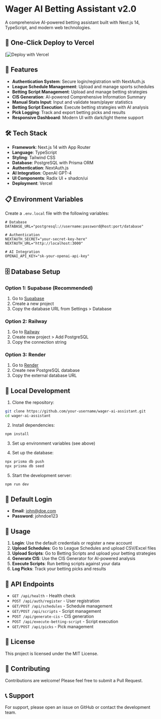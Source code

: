 # Wager AI Betting Assistant v2.0

A comprehensive AI-powered betting assistant built with Next.js 14, TypeScript, and modern web technologies.

## 🚀 One-Click Deploy to Vercel

[![Deploy with Vercel](https://b1410584.smushcdn.com/1410584/wp-content/uploads/2022/11/v2-1024x727.png?lossy=0&strip=1&webp=1)

## 🎯 Features

- **Authentication System**: Secure login/registration with NextAuth.js
- **League Schedule Management**: Upload and manage sports schedules
- **Betting Script Management**: Upload and manage betting strategies
- **CIS Generation**: AI-powered Comprehensive Information Summary
- **Manual Stats Input**: Input and validate team/player statistics
- **Betting Script Execution**: Execute betting strategies with AI analysis
- **Pick Logging**: Track and export betting picks and results
- **Responsive Dashboard**: Modern UI with dark/light theme support

## 🛠 Tech Stack

- **Framework**: Next.js 14 with App Router
- **Language**: TypeScript
- **Styling**: Tailwind CSS
- **Database**: PostgreSQL with Prisma ORM
- **Authentication**: NextAuth.js
- **AI Integration**: OpenAI GPT-4
- **UI Components**: Radix UI + shadcn/ui
- **Deployment**: Vercel

## 📋 Environment Variables

Create a `.env.local` file with the following variables:

```env
# Database
DATABASE_URL="postgresql://username:password@host:port/database"

# Authentication
NEXTAUTH_SECRET="your-secret-key-here"
NEXTAUTH_URL="http://localhost:3000"

# AI Integration
OPENAI_API_KEY="sk-your-openai-api-key"
```

## 🗄 Database Setup

### Option 1: Supabase (Recommended)
1. Go to [Supabase](https://supabase.com)
2. Create a new project
3. Copy the database URL from Settings > Database

### Option 2: Railway
1. Go to [Railway](https://railway.app)
2. Create new project > Add PostgreSQL
3. Copy the connection string

### Option 3: Render
1. Go to [Render](https://render.com)
2. Create new PostgreSQL database
3. Copy the external database URL

## 🚀 Local Development

1. Clone the repository:
```bash
git clone https://github.com/your-username/wager-ai-assistant.git
cd wager-ai-assistant
```

2. Install dependencies:
```bash
npm install
```

3. Set up environment variables (see above)

4. Set up the database:
```bash
npx prisma db push
npx prisma db seed
```

5. Start the development server:
```bash
npm run dev
```

## 🔑 Default Login

- **Email**: john@doe.com
- **Password**: johndoe123

## 📱 Usage

1. **Login**: Use the default credentials or register a new account
2. **Upload Schedules**: Go to League Schedules and upload CSV/Excel files
3. **Upload Scripts**: Go to Betting Scripts and upload your betting strategies
4. **Generate CIS**: Use the CIS Generator for AI-powered analysis
5. **Execute Scripts**: Run betting scripts against your data
6. **Log Picks**: Track your betting picks and results

## 🔧 API Endpoints

- `GET /api/health` - Health check
- `POST /api/auth/register` - User registration
- `GET/POST /api/schedules` - Schedule management
- `GET/POST /api/scripts` - Script management
- `POST /api/generate-cis` - CIS generation
- `POST /api/execute-betting-script` - Script execution
- `GET/POST /api/picks` - Pick management

## 📄 License

This project is licensed under the MIT License.

## 🤝 Contributing

Contributions are welcome! Please feel free to submit a Pull Request.

## 📞 Support

For support, please open an issue on GitHub or contact the development team.
